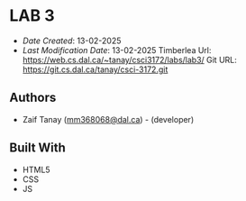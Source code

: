 # LAB 3


* *Date Created*: 13-02-2025
* *Last Modification Date*: 13-02-2025
Timberlea Url: https://web.cs.dal.ca/~tanay/csci3172/labs/lab3/
Git URL: https://git.cs.dal.ca/tanay/csci-3172.git

## Authors

* Zaif Tanay (mm368068@dal.ca) - (developer)


## Built With

- HTML5
- CSS
- JS

